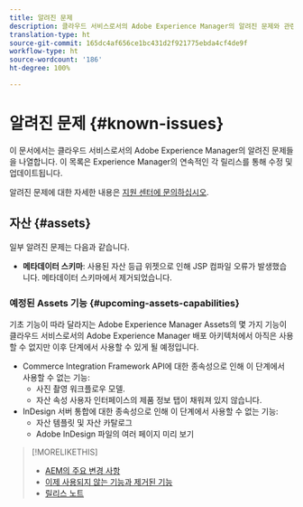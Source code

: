 ```yaml
---
title: 알려진 문제
description: 클라우드 서비스로서의 Adobe Experience Manager의 알려진 문제와 관련된 릴리스 노트
translation-type: ht
source-git-commit: 165dc4af656ce1bc431d2f921775ebda4cf4de9f
workflow-type: ht
source-wordcount: '186'
ht-degree: 100%

---
```



# 알려진 문제 {#known-issues}

이 문서에서는 클라우드 서비스로서의 Adobe Experience Manager의 알려진 문제들을 나열합니다. 이 목록은 Experience Manager의 연속적인 각 릴리스를 통해 수정 및 업데이트됩니다.

알려진 문제에 대한 자세한 내용은 [지원 센터에 문의하십시오](https://helpx.adobe.com/kr/support/experience-manager.html).

<!-- 
## Platform {#platform}

## Sites {#sites}
-->

## 자산 {#assets}

<!-- Jira label: assets-cloud-known-issues -->

일부 알려진 문제는 다음과 같습니다.

* **메타데이터 스키마**: 사용된 자산 등급 위젯으로 인해 JSP 컴파일 오류가 발생했습니다. 메타데이터 스키마에서 제거되었습니다. <!-- CQ-4282865, CQ-4284633 -->

### 예정된 Assets 기능 {#upcoming-assets-capabilities}

기초 기능이 따라 달라지는 Adobe Experience Manager Assets의 몇 가지 기능이 클라우드 서비스로서의 Adobe Experience Manager 배포 아키텍처에서 아직은 사용할 수 없지만 이후 단계에서 사용할 수 있게 될 예정입니다.

* Commerce Integration Framework API에 대한 종속성으로 인해 이 단계에서 사용할 수 없는 기능:
   * 사진 촬영 워크플로우 모델.
   * 자산 속성 사용자 인터페이스의 제품 정보 탭이 채워져 있지 않습니다.
* InDesign 서버 통합에 대한 종속성으로 인해 이 단계에서 사용할 수 없는 기능:
   * 자산 템플릿 및 자산 카탈로그
   * Adobe InDesign 파일의 여러 페이지 미리 보기

>[!MORELIKETHIS]
>
>* [AEM의 주요 변경 사항](aem-cloud-changes.md)
>* [이제 사용되지 않는 기능과 제거된 기능](deprecated-removed-features.md)
>* [릴리스 노트](home.md)

